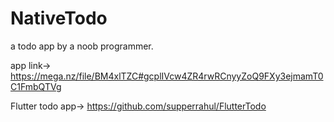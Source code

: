# NativeTodo
a todo app by a noob programmer.

app link->
  https://mega.nz/file/BM4xlTZC#gcplIVcw4ZR4rwRCnyyZoQ9FXy3ejmamT0C1FmbQTVg
  
Flutter todo app->
https://github.com/supperrahul/FlutterTodo
